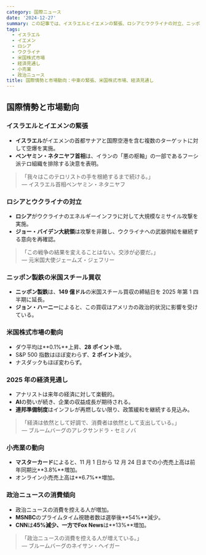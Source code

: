 ```yaml
---
category: 国際ニュース
date: '2024-12-27'
summary: この記事では、イスラエルとイエメンの緊張、ロシアとウクライナの対立、ニッポン製鉄の米国スチール買収、米国株式市場の動向、2025年の経済見通し、小売業の動向、政治ニュースの消費傾向について解説しています。
tags:
  - イスラエル
  - イエメン
  - ロシア
  - ウクライナ
  - 米国株式市場
  - 経済見通し
  - 小売業
  - 政治ニュース
title: 国際情勢と市場動向：中東の緊張、米国株式市場、経済見通し
---
```


## 国際情勢と市場動向

### イスラエルとイエメンの緊張

- **イスラエル**がイエメンの首都サナアと国際空港を含む複数のターゲットに対して空爆を実施。
- **ベンヤミン・ネタニヤフ首相**は、イランの「悪の枢軸」の一部であるフーシ派テロ組織を排除する決意を表明。

> 「我々はこのテロリストの手を根絶するまで続ける。」  
> — イスラエル首相ベンヤミン・ネタニヤフ

### ロシアとウクライナの対立

- **ロシア**がウクライナのエネルギーインフラに対して大規模なミサイル攻撃を実施。
- **ジョー・バイデン大統領**は攻撃を非難し、ウクライナへの武器供給を継続する意向を再確認。

> 「この戦争の結果を変えることはない。交渉が必要だ。」  
> — 元米国大使ジェームズ・ジェフリー

### ニッポン製鉄の米国スチール買収

- **ニッポン製鉄**は、**149 億ドル**の米国スチール買収の締結日を 2025 年第 1 四半期に延長。
- **ジョン・ハーニー**によると、この買収はアメリカの政治的状況に影響を受けている。

### 米国株式市場の動向

- ダウ平均は**0.1%**上昇、**28 ポイント**増。
- S&P 500 指数はほぼ変わらず、**2 ポイント**減少。
- ナスダックもほぼ変わらず。

### 2025 年の経済見通し

- アナリストは来年の経済に対して楽観的。
- **AI**の勢いが続き、企業の収益成長が期待される。
- **連邦準備制度**はインフレが再燃しない限り、政策緩和を継続する見込み。

> 「経済は依然として好調で、消費者は依然として支出している。」  
> — ブルームバーグのアレクサンドラ・セミノバ

### 小売業の動向

- **マスターカード**によると、11 月 1 日から 12 月 24 日までの小売売上高は前年同期比**3.8%**増加。
- オンライン小売売上高は**6.7%**増加。

### 政治ニュースの消費傾向

- 政治ニュースの消費を控える人が増加。
- **MSNBC**のプライムタイム視聴者数は選挙後**54%**減少。
- **CNN**は**45%**減少、一方で**Fox News**は**13%**増加。

> 「政治ニュースの消費を控える人が増えている。」  
> — ブルームバーグのネイサン・ヘイガー
